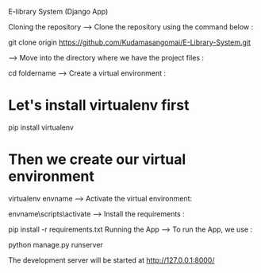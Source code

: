 E-library System (Django App)

Cloning the repository
--> Clone the repository using the command below :

git clone origin https://github.com/Kudamasangomai/E-Library-System.git

--> Move into the directory where we have the project files :

cd foldername
--> Create a virtual environment :

# Let's install virtualenv first
pip install virtualenv

# Then we create our virtual environment
virtualenv envname
--> Activate the virtual environment:

envname\scripts\activate
--> Install the requirements :

pip install -r requirements.txt
Running the App
--> To run the App, we use :

python manage.py runserver

The development server will be started at http://127.0.0.1:8000/